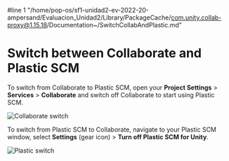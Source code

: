 #line 1 "/home/pop-os/sf1-unidad2-ev-2022-20-ampersand/Evaluacion_Unidad2/Library/PackageCache/com.unity.collab-proxy@1.15.18/Documentation~/SwitchCollabAndPlastic.md"
# Switch between Collaborate and Plastic SCM

To switch from Collaborate to Plastic SCM, open your **Project Settings** &gt; **Services** &gt; **Collaborate** and switch off Collaborate to start using Plastic SCM.

![Collaborate switch](images/SwitchCollab.png)

To switch from Plastic SCM to Collaborate, navigate to your Plastic SCM window, select **Settings** (gear icon) &gt; **Turn off Plastic SCM for Unity**.

![Plastic switch](images/GearIconOptions.png)
